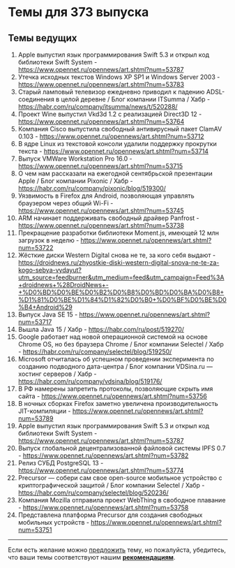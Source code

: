 # Темы для 373 выпуска

## Темы ведущих

1. Apple выпустил язык программирования Swift 5.3 и открыл код библиотеки Swift System - https://www.opennet.ru/opennews/art.shtml?num=53787
1. Утечка исходных текстов Windows XP SP1 и Windows Server 2003 - https://www.opennet.ru/opennews/art.shtml?num=53783
1. Старый ламповый телевизор ежедневно приводил к падению ADSL-соединения в целой деревне / Блог компании ITSumma / Хабр - https://habr.com/ru/company/itsumma/news/t/520288/
1. Проект Wine выпустил Vkd3d 1.2 с реализацией Direct3D 12 - https://www.opennet.ru/opennews/art.shtml?num=53764
1. Компания Cisco выпустила свободный антивирусный пакет ClamAV 0.103 - https://www.opennet.ru/opennews/art.shtml?num=53712
1. В ядре Linux из текстовой консоли удалили поддержку прокрутки текста - https://www.opennet.ru/opennews/art.shtml?num=53714
1. Выпуск VMWare Workstation Pro 16.0 - https://www.opennet.ru/opennews/art.shtml?num=53715
1. О чем нам рассказали на ежегодной сентябрьской презентации Apple / Блог компании Pixonic / Хабр - https://habr.com/ru/company/pixonic/blog/519300/
1. Уязвимость в Firefox для Android, позволяющая управлять браузером через общий Wi-Fi - https://www.opennet.ru/opennews/art.shtml?num=53745
1. ARM начинает поддерживать свободный драйвер Panfrost - https://www.opennet.ru/opennews/art.shtml?num=53738
1. Прекращение разработки библиотеки Moment.js, имеющей 12 млн загрузок в неделю - https://www.opennet.ru/opennews/art.shtml?num=53722
1. Жёсткие диски Western Digital снова не те, за кого себя выдают - https://droidnews.ru/zhyostkie-diski-western-digital-snova-ne-te-za-kogo-sebya-vydayut?utm_source=feedburner&utm_medium=feed&utm_campaign=Feed%3A+droidnews+%28DroidNews+-+%D0%BD%D0%BE%D0%B2%D0%B8%D0%BD%D0%BA%D0%B8+%D1%81%D0%BE%D1%84%D1%82%D0%B0+%D0%BF%D0%BE%D0%B4+Android%29
1. Выпуск Java SE 15 - https://www.opennet.ru/opennews/art.shtml?num=53717
1. Вышла Java 15 / Хабр - https://habr.com/ru/post/519270/
1. Google работает над новой операционной системой на основе Chrome OS, но без браузера Chrome / Блог компании Selectel / Хабр - https://habr.com/ru/company/selectel/blog/519250/
1. Microsoft отчиталась об успешном проведении эксперимента по созданию подводного дата-центра / Блог компании VDSina.ru — хостинг серверов / Хабр - https://habr.com/ru/company/vdsina/blog/519176/
1. В РФ намерены запретить протоколы, позволяющие скрыть имя сайта - https://www.opennet.ru/opennews/art.shtml?num=53756
1. В ночных сборках Firefox заметно увеличена производительность JIT-компиляции - https://www.opennet.ru/opennews/art.shtml?num=53789
1. Apple выпустил язык программирования Swift 5.3 и открыл код библиотеки Swift System - https://www.opennet.ru/opennews/art.shtml?num=53787
1. Выпуск глобальной децентрализованной файловой системы IPFS 0.7 - https://www.opennet.ru/opennews/art.shtml?num=53782
1. Релиз СУБД PostgreSQL 13 - https://www.opennet.ru/opennews/art.shtml?num=53774
1. Precursor — собери сам свое open-source мобильное устройство с криптографической защитой / Блог компании Selectel / Хабр - https://habr.com/ru/company/selectel/blog/520236/
1. Компания Mozilla отправила проект WebThing в свободное плавание - https://www.opennet.ru/opennews/art.shtml?num=53758
1. Представлена платформа Precursor для создания свободных мобильных устройств - https://www.opennet.ru/opennews/art.shtml?num=53751

---

Если есть желание можно [предложить](themes_from_listeners.md) тему, но пожалуйста, убедитесь, что ваши темы соответствуют нашим **[рекомендациям](Recommendations_for_the_proposed_topics.md)**.
